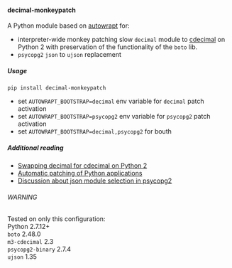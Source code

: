 #### decimal-monkeypatch

A Python module based on [autowrapt](https://github.com/GrahamDumpleton/autowrapt)
for: 
- interpreter-wide monkey patching slow `decimal` module to [cdecimal](http://www.bytereef.org/mpdecimal/index.html) on Python 2 with preservation of the functionality of the `boto` lib.
- `psycopg2` `json` to `ujson` replacement
##### Usage
`pip install decimal-monkeypatch`  
- set `AUTOWRAPT_BOOTSTRAP=decimal` env variable for `decimal` patch activation
- set `AUTOWRAPT_BOOTSTRAP=psycopg2` env variable for `psycopg2` patch activation
- set `AUTOWRAPT_BOOTSTRAP=decimal,psycopg2` for bouth
##### Additional reading
* [Swapping decimal for cdecimal on Python 2](https://adamj.eu/tech/2015/06/06/swapping-decimal-for-cdecimal-on-python-2/)
* [Automatic patching of Python applications](https://github.com/openstack/deb-python-wrapt/blob/master/blog/14-automatic-patching-of-python-applications.md)
* [Discussion about json module selection in psycopg2](https://github.com/psycopg/psycopg2/issues/284)
###### WARNING
Tested on only this configuration:  
Python 2.7.12+  
`boto` 2.48.0   
`m3-cdecimal` 2.3  
`psycopg2-binary` 2.7.4  
`ujson` 1.35

